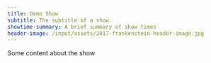 ```yaml
---
title: Demo Show
subtitle: The subtitle of a show.
showtime-summary: A brief summary of show times
header-image: /input/assets/2017-frankenstein-header-image.jpg
---
```

Some content about the show
